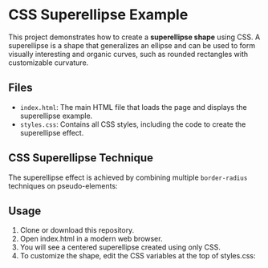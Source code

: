# CSS Superellipse Example

This project demonstrates how to create a **superellipse shape** using CSS. A superellipse is a shape that generalizes an ellipse and can be used to form visually interesting and organic curves, such as rounded rectangles with customizable curvature.

## Files

- `index.html`: The main HTML file that loads the page and displays the superellipse example.
- `styles.css`: Contains all CSS styles, including the code to create the superellipse effect.

## CSS Superellipse Technique

The superellipse effect is achieved by combining multiple `border-radius` techniques on pseudo-elements:

## Usage
1. Clone or download this repository.
2. Open index.html in a modern web browser.
3. You will see a centered superellipse created using only CSS.
4. To customize the shape, edit the CSS variables at the top of styles.css:
